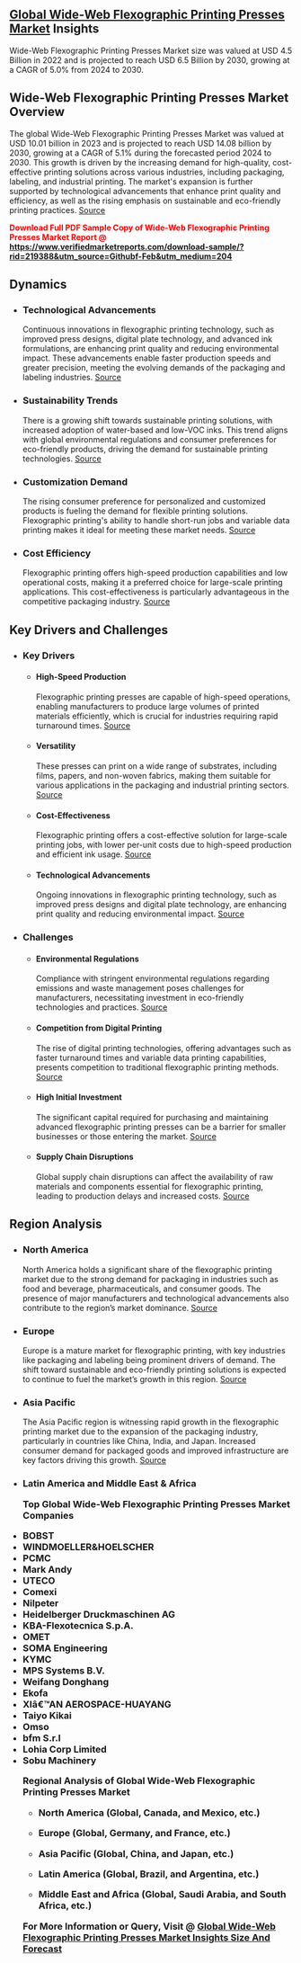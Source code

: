 <h2><a href="https://www.verifiedmarketreports.com/download-sample/?rid=219388&amp;utm_source=Githubf&amp;utm_medium=204" target="_blank">Global Wide-Web Flexographic Printing Presses Market</a> Insights</h2><p>Wide-Web Flexographic Printing Presses Market size was valued at USD 4.5 Billion in 2022 and is projected to reach USD 6.5 Billion by 2030, growing at a CAGR of 5.0% from 2024 to 2030.</p><p> <h2>Wide-Web Flexographic Printing Presses Market Overview</h2> <p>The global Wide-Web Flexographic Printing Presses Market was valued at USD 10.01 billion in 2023 and is projected to reach USD 14.08 billion by 2030, growing at a CAGR of 5.1% during the forecasted period 2024 to 2030. This growth is driven by the increasing demand for high-quality, cost-effective printing solutions across various industries, including packaging, labeling, and industrial printing. The market's expansion is further supported by technological advancements that enhance print quality and efficiency, as well as the rising emphasis on sustainable and eco-friendly printing practices. <a href="https://www.verifiedmarketreports.com/download-sample/?rid=219388">Source</a></p> <p><strong><p><span class=""><span style="color: #ff0000;"><strong>Download Full PDF Sample Copy of Wide-Web Flexographic Printing Presses Market Report</strong> @ </span><a href="https://www.verifiedmarketreports.com/download-sample/?rid=219388&amp;utm_source=Githubf-Feb&amp;utm_medium=204" target="_blank">https://www.verifiedmarketreports.com/download-sample/?rid=219388&amp;utm_source=Githubf-Feb&amp;utm_medium=204</a></span></p></strong></p> <h2>Dynamics</h2> <ul> <li><h3>Technological Advancements</h3> <p>Continuous innovations in flexographic printing technology, such as improved press designs, digital plate technology, and advanced ink formulations, are enhancing print quality and reducing environmental impact. These advancements enable faster production speeds and greater precision, meeting the evolving demands of the packaging and labeling industries. <a href="https://markwideresearch.com/flexographic-printing-market/">Source</a></p> </li> <li><h3>Sustainability Trends</h3> <p>There is a growing shift towards sustainable printing solutions, with increased adoption of water-based and low-VOC inks. This trend aligns with global environmental regulations and consumer preferences for eco-friendly products, driving the demand for sustainable printing technologies. <a href="https://markwideresearch.com/flexographic-printing-market/">Source</a></p> </li> <li><h3>Customization Demand</h3> <p>The rising consumer preference for personalized and customized products is fueling the demand for flexible printing solutions. Flexographic printing's ability to handle short-run jobs and variable data printing makes it ideal for meeting these market needs. <a href="https://markwideresearch.com/flexographic-printing-market/">Source</a></p> </li> <li><h3>Cost Efficiency</h3> <p>Flexographic printing offers high-speed production capabilities and low operational costs, making it a preferred choice for large-scale printing applications. This cost-effectiveness is particularly advantageous in the competitive packaging industry. <a href="https://markwideresearch.com/flexographic-printing-market/">Source</a></p> </li> </ul> <h2>Key Drivers and Challenges</h2> <ul> <li><h3>Key Drivers</h3> <ul> <li><h4>High-Speed Production</h4> <p>Flexographic printing presses are capable of high-speed operations, enabling manufacturers to produce large volumes of printed materials efficiently, which is crucial for industries requiring rapid turnaround times. <a href="https://markwideresearch.com/flexographic-printing-market/">Source</a></p> </li> <li><h4>Versatility</h4> <p>These presses can print on a wide range of substrates, including films, papers, and non-woven fabrics, making them suitable for various applications in the packaging and industrial printing sectors. <a href="https://markwideresearch.com/flexographic-printing-market/">Source</a></p> </li> <li><h4>Cost-Effectiveness</h4> <p>Flexographic printing offers a cost-effective solution for large-scale printing jobs, with lower per-unit costs due to high-speed production and efficient ink usage. <a href="https://markwideresearch.com/flexographic-printing-market/">Source</a></p> </li> <li><h4>Technological Advancements</h4> <p>Ongoing innovations in flexographic printing technology, such as improved press designs and digital plate technology, are enhancing print quality and reducing environmental impact. <a href="https://markwideresearch.com/flexographic-printing-market/">Source</a></p> </li> </ul> </li> <li><h3>Challenges</h3> <ul> <li><h4>Environmental Regulations</h4> <p>Compliance with stringent environmental regulations regarding emissions and waste management poses challenges for manufacturers, necessitating investment in eco-friendly technologies and practices. <a href="https://markwideresearch.com/flexographic-printing-market/">Source</a></p> </li> <li><h4>Competition from Digital Printing</h4> <p>The rise of digital printing technologies, offering advantages such as faster turnaround times and variable data printing capabilities, presents competition to traditional flexographic printing methods. <a href="https://markwideresearch.com/flexographic-printing-market/">Source</a></p> </li> <li><h4>High Initial Investment</h4> <p>The significant capital required for purchasing and maintaining advanced flexographic printing presses can be a barrier for smaller businesses or those entering the market. <a href="https://markwideresearch.com/flexographic-printing-market/">Source</a></p> </li> <li><h4>Supply Chain Disruptions</h4> <p>Global supply chain disruptions can affect the availability of raw materials and components essential for flexographic printing, leading to production delays and increased costs. <a href="https://markwideresearch.com/flexographic-printing-market/">Source</a></p> </li> </ul> </li> </ul> <h2>Region Analysis</h2> <ul> <li><h3>North America</h3> <p>North America holds a significant share of the flexographic printing market due to the strong demand for packaging in industries such as food and beverage, pharmaceuticals, and consumer goods. The presence of major manufacturers and technological advancements also contribute to the region’s market dominance. <a href="https://markwideresearch.com/flexographic-printing-market/">Source</a></p> </li> <li><h3>Europe</h3> <p>Europe is a mature market for flexographic printing, with key industries like packaging and labeling being prominent drivers of demand. The shift toward sustainable and eco-friendly printing solutions is expected to continue to fuel the market’s growth in this region. <a href="https://markwideresearch.com/flexographic-printing-market/">Source</a></p> </li> <li><h3>Asia Pacific</h3> <p>The Asia Pacific region is witnessing rapid growth in the flexographic printing market due to the expansion of the packaging industry, particularly in countries like China, India, and Japan. Increased consumer demand for packaged goods and improved infrastructure are key factors driving this growth. <a href="https://markwideresearch.com/flexographic-printing-market/">Source</a></p> </li> <li><h3>Latin America and Middle East & Africa</p><p><strong>Top Global Wide-Web Flexographic Printing Presses Market Companies</strong></p><div data-test-id=""><p><li>BOBST</li><li> WINDMOELLER&HOELSCHER</li><li> PCMC</li><li> Mark Andy</li><li> UTECO</li><li> Comexi</li><li> Nilpeter</li><li> Heidelberger Druckmaschinen AG</li><li> KBA-Flexotecnica S.p.A.</li><li> OMET</li><li> SOMA Engineering</li><li> KYMC</li><li> MPS Systems B.V.</li><li> Weifang Donghang</li><li> Ekofa</li><li> XIâ€™AN AEROSPACE-HUAYANG</li><li> Taiyo Kikai</li><li> Omso</li><li> bfm S.r.l</li><li> Lohia Corp Limited</li><li> Sobu Machinery</li></p><div><strong>Regional Analysis of&nbsp;Global Wide-Web Flexographic Printing Presses Market</strong></div><ul><li dir="ltr"><p dir="ltr">North America&nbsp;(Global, Canada, and Mexico, etc.)</p></li><li dir="ltr"><p dir="ltr">Europe (Global, Germany, and France, etc.)</p></li><li dir="ltr"><p dir="ltr">Asia Pacific&nbsp;(Global, China, and Japan, etc.)</p></li><li dir="ltr"><p dir="ltr">Latin America&nbsp;(Global, Brazil, and Argentina, etc.)</p></li><li dir="ltr">Middle East and Africa&nbsp;(Global, Saudi Arabia, and South Africa, etc.)</li></ul><p><strong>For More Information or Query, Visit @&nbsp;</strong><strong><a href="https://www.verifiedmarketreports.com/product/wide-web-flexographic-printing-presses-market/?utm_source=Githubf&amp;utm_medium=204" target="_blank">Global Wide-Web Flexographic Printing Presses Market Insights Size And Forecast</a></strong></p></div>
